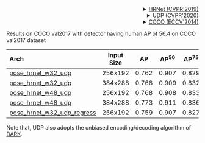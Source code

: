 <!-- [ALGORITHM] -->

<details>
<summary align="right"><a href="http://openaccess.thecvf.com/content_CVPR_2019/html/Sun_Deep_High-Resolution_Representation_Learning_for_Human_Pose_Estimation_CVPR_2019_paper.html">HRNet (CVPR'2019)</a></summary>

```bibtex
@inproceedings{sun2019deep,
  title={Deep high-resolution representation learning for human pose estimation},
  author={Sun, Ke and Xiao, Bin and Liu, Dong and Wang, Jingdong},
  booktitle={Proceedings of the IEEE conference on computer vision and pattern recognition},
  pages={5693--5703},
  year={2019}
}
```

</details>

<!-- [ALGORITHM] -->

<details>
<summary align="right"><a href="http://openaccess.thecvf.com/content_CVPR_2020/html/Huang_The_Devil_Is_in_the_Details_Delving_Into_Unbiased_Data_CVPR_2020_paper.html">UDP (CVPR'2020)</a></summary>

```bibtex
@InProceedings{Huang_2020_CVPR,
  author = {Huang, Junjie and Zhu, Zheng and Guo, Feng and Huang, Guan},
  title = {The Devil Is in the Details: Delving Into Unbiased Data Processing for Human Pose Estimation},
  booktitle = {The IEEE/CVF Conference on Computer Vision and Pattern Recognition (CVPR)},
  month = {June},
  year = {2020}
}
```

</details>

<!-- [DATASET] -->

<details>
<summary align="right"><a href="https://link.springer.com/chapter/10.1007/978-3-319-10602-1_48">COCO (ECCV'2014)</a></summary>

```bibtex
@inproceedings{lin2014microsoft,
  title={Microsoft coco: Common objects in context},
  author={Lin, Tsung-Yi and Maire, Michael and Belongie, Serge and Hays, James and Perona, Pietro and Ramanan, Deva and Doll{\'a}r, Piotr and Zitnick, C Lawrence},
  booktitle={European conference on computer vision},
  pages={740--755},
  year={2014},
  organization={Springer}
}
```

</details>

Results on COCO val2017 with detector having human AP of 56.4 on COCO val2017 dataset

| Arch                                          | Input Size |  AP   | AP<sup>50</sup> | AP<sup>75</sup> |  AR   | AR<sup>50</sup> |                     ckpt                      |                      log                      |
| :-------------------------------------------- | :--------: | :---: | :-------------: | :-------------: | :---: | :-------------: | :-------------------------------------------: | :-------------------------------------------: |
| [pose_hrnet_w32_udp](/configs/body_2d_keypoint/topdown_heatmap/coco/td-hm_hrnet-w32_udp-8xb64-210e_coco-256x192.py) |  256x192   | 0.762 |      0.907      |      0.829      | 0.810 |      0.942      | [ckpt](https://download.openmmlab.com/mmpose/v1/body_2d_keypoint/topdown_heatmap/coco/td-hm_hrnet-w32_udp-8xb64-210e_coco-256x192-73ede547_20220914.pth) | [log](https://download.openmmlab.com/mmpose/v1/body_2d_keypoint/topdown_heatmap/coco/td-hm_hrnet-w32_udp-8xb64-210e_coco-256x192_20220914.log) |
| [pose_hrnet_w32_udp](/configs/body_2d_keypoint/topdown_heatmap/coco/td-hm_hrnet-w32_udp-8xb64-210e_coco-384x288.py) |  384x288   | 0.768 |      0.909      |      0.832      | 0.815 |      0.945      | [ckpt](https://download.openmmlab.com/mmpose/v1/body_2d_keypoint/topdown_heatmap/coco/td-hm_hrnet-w32_udp-8xb64-210e_coco-384x288-9a3f7c85_20220914.pth) | [log](https://download.openmmlab.com/mmpose/v1/body_2d_keypoint/topdown_heatmap/coco/td-hm_hrnet-w32_udp-8xb64-210e_coco-384x288_20220914.log) |
| [pose_hrnet_w48_udp](/configs/body_2d_keypoint/topdown_heatmap/coco/td-hm_hrnet-w48_udp-8xb32-210e_coco-256x192.py) |  256x192   | 0.768 |      0.908      |      0.833      | 0.817 |      0.945      | [ckpt](https://download.openmmlab.com/mmpose/v1/body_2d_keypoint/topdown_heatmap/coco/td-hm_hrnet-w48_udp-8xb32-210e_coco-256x192-3feaef8f_20220913.pth) | [log](https://download.openmmlab.com/mmpose/v1/body_2d_keypoint/topdown_heatmap/coco/td-hm_hrnet-w48_udp-8xb32-210e_coco-256x192_20220913.log) |
| [pose_hrnet_w48_udp](/configs/body_2d_keypoint/topdown_heatmap/coco/td-hm_hrnet-w48_udp-8xb32-210e_coco-384x288.py) |  384x288   | 0.773 |      0.911      |      0.836      | 0.821 |      0.946      | [ckpt](https://download.openmmlab.com/mmpose/v1/body_2d_keypoint/topdown_heatmap/coco/td-hm_hrnet-w48_udp-8xb32-210e_coco-384x288-70d7ab01_20220913.pth) | [log](https://download.openmmlab.com/mmpose/v1/body_2d_keypoint/topdown_heatmap/coco/td-hm_hrnet-w48_udp-8xb32-210e_coco-384x288_20220913.log) |
| [pose_hrnet_w32_udp_regress](/configs/body_2d_keypoint/topdown_heatmap/coco/td-hm_hrnet-w32_udp-regress-8xb64-210e_coco-256x192.py) |  256x192   | 0.759 |      0.907      |      0.827      | 0.813 |      0.943      | [ckpt](https://download.openmmlab.com/mmpose/v1/body_2d_keypoint/topdown_heatmap/coco/td-hm_hrnet-w32_udp-regress-8xb64-210e_coco-256x192-9c0b77b4_20220926.pth) | [log](https://download.openmmlab.com/mmpose/v1/body_2d_keypoint/topdown_heatmap/coco/td-hm_hrnet-w32_udp-regress-8xb64-210e_coco-256x192_20220226.log) |

Note that, UDP also adopts the unbiased encoding/decoding algorithm of [DARK](https://mmpose.readthedocs.io/en/latest/model_zoo_papers/techniques.html#darkpose-cvpr-2020).
